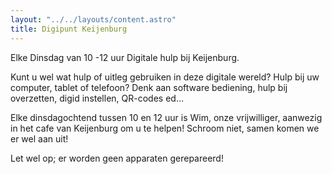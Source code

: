 ```yaml
---
layout: "../../layouts/content.astro"
title: Digipunt Keijenburg
---
```


Elke Dinsdag van 10 -12 uur Digitale hulp  bij Keijenburg.

Kunt u wel wat hulp of uitleg gebruiken in deze digitale wereld? 
Hulp bij uw computer, tablet of telefoon? Denk aan software bediening, 
hulp bij overzetten, digid instellen, QR-codes ed… 

Elke dinsdagochtend tussen 10 en 12 uur is Wim, onze vrijwilliger, aanwezig in het cafe van Keijenburg om u te helpen! 
Schroom niet, samen komen we er wel aan uit!

Let wel op; er worden geen apparaten gerepareerd!
